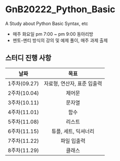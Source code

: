 # GnB20222_Python_Basic
A Study about Python Basic Syntax, etc
- 매주 화요일 pm 7:00 ~ pm 9:00 동아리방
- 멘토-멘티 방식의 강의 및 예제 풀이, 매주 과제 출제
## 스터디 진행 사항
|날짜|목표|
|:--:|:--:|
|1주차(09.27)|자료형, 연산자, 표준 입출력|
|2주차(10.04)|제어문|
|3주차(10.11)|문자열|
|4주차(11.01)|함수|
|5주차(11.08)|리스트|
|6주차(11.15)|튜플, 세트, 딕셔너리|
|7주차(11.22)|파일 입출력|
|8주차(11.29)|클래스|
